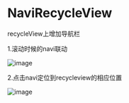 # NaviRecycleView
recycleView上增加导航栏


1.滚动时候的navi联动

![image](http://pic.suiyiyun.cn/598000/SVID_20180212_175436.gif)

2.点击navi定位到recycleview的相应位置

![image](http://pic.suiyiyun.cn/598000/SVID_20180212_175510.gif)
